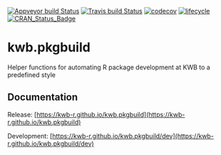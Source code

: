 [![Appveyor build Status](https://ci.appveyor.com/api/projects/status/github/KWB-R/kwb.pkgbuild?branch=master&svg=true)](https://ci.appveyor.com/project/KWB-R/kwb-pkgbuild/branch/master)
[![Travis build Status](https://travis-ci.org/KWB-R/kwb.pkgbuild.svg?branch=master)](https://travis-ci.org/KWB-R/kwb.pkgbuild)
[![codecov](https://codecov.io/github/KWB-R/kwb.pkgbuild/branch/master/graphs/badge.svg)](https://codecov.io/github/KWB-R/kwb.pkgbuild)
[![lifecycle](https://img.shields.io/badge/lifecycle-experimental-orange.svg)](https://www.tidyverse.org/lifecycle/#experimental)
[![CRAN_Status_Badge](https://www.r-pkg.org/badges/version/kwb.pkgbuild)](https://cran.r-project.org/package=kwb.pkgbuild)

# kwb.pkgbuild

Helper functions for automating R package development at KWB to a predefined style 

## Documentation

Release: [https://kwb-r.github.io/kwb.pkgbuild](https://kwb-r.github.io/kwb.pkgbuild)

Development: [https://kwb-r.github.io/kwb.pkgbuild/dev](https://kwb-r.github.io/kwb.pkgbuild/dev)
